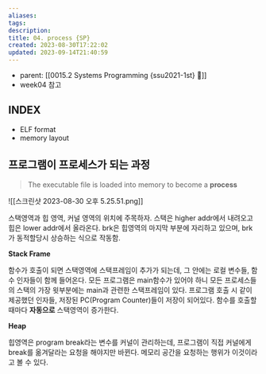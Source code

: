 ```yaml
---
aliases: 
tags: 
description:
title: 04. process {SP}
created: 2023-08-30T17:22:02
updated: 2023-09-14T21:40:59
---
```

- parent: [[0015.2 Systems Programming {ssu2021-1st} 🐼]]
- week04 참고

## INDEX

- ELF format
- memory layout

## 프로그램이 프로세스가 되는 과정 

> The executable file is loaded into memory to become a **process**

![[스크린샷 2023-08-30 오후 5.25.51.png]]  

스택영역과 힙 영역, 커널 영역의 위치에 주목하자. 스택은 higher addr에서 내려오고 힙은 lower addr에서 올라온다. brk은 힙영역의 마지막 부분에 자리하고 있으며, brk가 동적할당시 상승하는 식으로 작동함.

**Stack Frame**

함수가 호출이 되면 스택영역에 스택프레임이 추가가 되는데, 그 안에는 로컬 변수들, 함수 인자들이 함께 들어온다. 모든 프로그램은 main함수가 있어야 하니 모든 프로세스들의 스택의 가장 윗부분에는 main과 관련한 스택프레임이 있다. 프로그램 호출 시 같이 제공했던 인자들, 저장된 PC(Program Counter)들이 저장이 되어있다. 함수를 호출할 때마다 **자동으로** 스택영역이 증가한다.

**Heap**

힙영역은 program break라는 변수를 커널이 관리하는데, 프로그램이 직접 커널에게 break를 옮겨달라는 요청을 해야지만 바뀐다. 메모리 공간을 요청하는 행위가 이것이라고 볼 수 있다.

